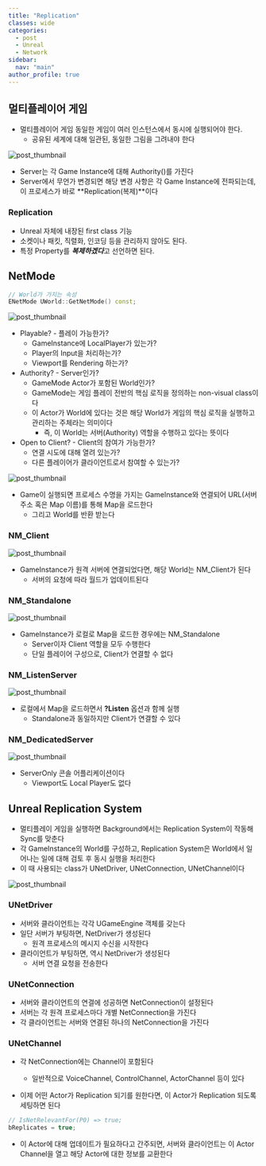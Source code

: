 ```yaml
---
title: "Replication"
classes: wide
categories: 
  - post
  - Unreal
  - Network
sidebar:
  nav: "main"
author_profile: true
---
```

   
## 멀티플레이어 게임
* 멀티플레이어 게임 동일한 게임이 여러 인스턴스에서 동시에 실행되어야 한다.
    * 공유된 세계에 대해 일관된, 동일한 그림을 그려내야 한다

![post_thumbnail](/assets/images/Replication/Replication_1.png)

* Server는 각 Game Instance에 대해 Authority()를 가진다
* Server에서 무언가 변경되면 해당 변경 사항은 각 Game Instance에 전파되는데, 이 프로세스가 바로 **Replication(복제)**이다

### Replication
* Unreal 자체에 내장된 first class 기능
* 소켓이나 패킷, 직렬화, 인코딩 등을 관리하지 않아도 된다.
* 특정 Property를 ***복제하겠다***고 선언하면 된다.

## NetMode

```c++
// World가 가지는 속성
ENetMode UWorld::GetNetMode() const;
```

![post_thumbnail](/assets/images/Replication/Replication_2.png)

* Playable? - 플레이 가능한가?
    * GameInstance에 LocalPlayer가 있는가?
    * Player의 Input을 처리하는가?
    * Viewport를 Rendering 하는가?
* Authority? - Server인가?
    * GameMode Actor가 포함된 World인가?
    * GameMode는 게임 플레이 전반의 핵심 로직을 정의하는 non-visual class이다
    * 이 Actor가 World에 있다는 것은 해당 World가 게임의 핵심 로직을 실행하고 관리하는 주체라는 의미이다
        * 즉, 이 World는 서버(Authority) 역할을 수행하고 있다는 뜻이다
* Open to Client? - Client의 참여가 가능한가?
    * 연결 시도에 대해 열려 있는가?
    * 다른 플레이어가 클라이언트로서 참여할 수 있는가?

![post_thumbnail](/assets/images/Replication/NetMode_1.png)

* Game이 실행되면 프로세스 수명을 가지는 GameInstance와 연결되어 URL(서버 주소 혹은 Map 이름)를 통해 Map을 로드한다
    * 그리고 World를 반환 받는다

### NM_Client

![post_thumbnail](/assets/images/Replication/NetMode_2.png)

* GameInstance가 원격 서버에 연결되었다면, 해당 World는 NM_Client가 된다
    * 서버의 요청에 따라 월드가 업데이트된다

### NM_Standalone

![post_thumbnail](/assets/images/Replication/NetMode_3.png)

* GameInstance가 로컬로 Map을 로드한 경우에는 NM_Standalone
    * Server이자 Client 역할을 모두 수행한다
    * 단일 플레이어 구성으로, Client가 연결할 수 없다

### NM_ListenServer

![post_thumbnail](/assets/images/Replication/NetMode_4.png)

* 로컬에서 Map을 로드하면서 **?Listen** 옵션과 함께 실행
    * Standalone과 동일하지만 Client가 연결할 수 있다

### NM_DedicatedServer

![post_thumbnail](/assets/images/Replication/NetMode_5.png)

* ServerOnly 콘솔 어플리케이션이다
    * Viewport도 Local Player도 없다

## Unreal Replication System
* 멀티플레이 게임을 실행하면 Background에서는 Replication System이 작동해 Sync를 맞춘다
* 각 GameInstance의 World를 구성하고, Replication System은 World에서 일어나는 일에 대해 검토 후 동시 실행을 처리한다
* 이 때 사용되는 class가 UNetDriver, UNetConnection, UNetChannel이다

![post_thumbnail](/assets/images/Replication/Replication_4.png)

### UNetDriver
* 서버와 클라이언트는 각각 UGameEngine 객체를 갖는다
* 일단 서버가 부팅하면, NetDriver가 생성된다
    * 원격 프로세스의 메시지 수신을 시작한다
* 클라이언트가 부팅하면, 역시 NetDriver가 생성된다
    * 서버 연결 요청을 전송한다

### UNetConnection
* 서버와 클라이언트의 연결에 성공하면 NetConnection이 설정된다
* 서버는 각 원격 프로세스마다 개별 NetConnection을 가진다
* 각 클라이언트는 서버와 연결된 하나의 NetConnection을 가진다

### UNetChannel
* 각 NetConnection에는 Channel이 포함된다
    * 일반적으로 VoiceChannel, ControlChannel, ActorChannel 등이 있다

* 이제 어떤 Actor가 Replication 되기를 원한다면, 이 Actor가 Replication 되도록 세팅하면 된다

```c++
// IsNetRelevantFor(P0) => true;
bReplicates = true;
```
* 이 Actor에 대해 업데이트가 필요하다고 간주되면, 서버와 클라이언트는 이 Actor Channel을 열고 해당 Actor에 대한 정보를 교환한다